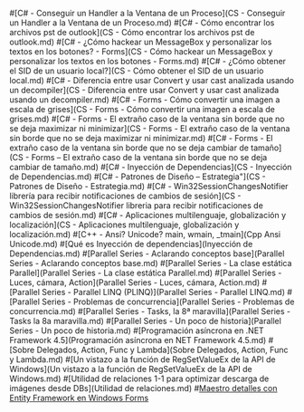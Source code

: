 #[C# - Conseguir un Handler a la Ventana de un Proceso](CS - Conseguir un Handler a la Ventana de un Proceso.md)
#[C# - Cómo encontrar los archivos pst de outlook](CS - Cómo encontrar los archivos pst de outlook.md)
#[C# - ¿Cómo hackear un MessageBox y personalizar los textos en los botones? - Forms](CS - Cómo hackear un MessageBox y personalizar los textos en los botones - Forms.md)
#[C# - ¿Cómo obtener el SID de un usuario local?](CS - Cómo obtener el SID de un usuario local.md)
#[C# - Diferencia entre usar Convert y usar cast analizada usando un decompiler](CS - Diferencia entre usar Convert y usar cast analizada usando un decompiler.md)
#[C# - Forms - Cómo convertir una imagen a escala de grises](CS - Forms - Cómo convertir una imagen a escala de grises.md)
#[C# - Forms - El extraño caso de la ventana sin borde que no se deja maximizar ni minimizar](CS - Forms - El extraño caso de la ventana sin borde que no se deja maximizar ni minimizar.md)
#[C# - Forms - El extraño caso de la ventana sin borde que no se deja cambiar de tamaño](CS - Forms – El extraño caso de la ventana sin borde que no se deja cambiar de tamaño.md)
#[C# - Inyección de Dependencias](CS - Inyección de Dependencias.md)
#[C# - Patrones de Diseño – Estrategia"](CS - Patrones de Diseño - Estrategia.md)
#[C# - Win32SessionChangesNotifier librería para recibir notificaciones de cambios de sesión](CS - Win32SessionChangesNotifier libreria para recibir notificaciones de cambios de sesión.md)
#[C# - Aplicaciones multilenguaje, globalización y localización](CS - Aplicaciones multilenguaje, globalización y localización.md)
#[C++ - Ansi? Unicode? main, wmain, _tmain](Cpp  Ansi Unicode.md)
#[Qué es Inyección de dependencias](Inyección de Dependencias.md)
#[Parallel Series -  Aclarando conceptos base](Parallel Series - Aclarando conceptos base.md)
#[Parallel Series -  La clase estática Parallel](Parallel Series - La clase estática Parallel.md)
#[Parallel Series - Luces, cámara, Action](Parallel Series - Luces, cámara, Action.md)
#[Parallel Series - Parallel LINQ (PLINQ)](Parallel Series - Parallel LINQ.md)
#[Parallel Series - Problemas de concurrencia](Parallel Series - Problemas de concurrencia.md)
#[Parallel Series - Tasks, la 8ª maravilla](Parallel Series - Tasks la 8a maravilla.md)
#[Parallel Series - Un poco de historia](Parallel Series - Un poco de historia.md)
#[Programación asíncrona en .NET Framework 4.5](Programación asíncrona en NET Framework 4.5.md)
#[Sobre Delegados, Action, Func y Lambda](Sobre Delegados, Action, Func y Lambda.md)
#[Un vistazo a la función de RegSetValueEx de la API de Windows](Un vistazo a la función de RegSetValueEx de la API de Windows.md)
#[Utilidad de relaciones 1-1 para optimizar descarga de imágenes desde DBs](Utilidad de relaciones.md)
#[Maestro detalles con Entity Framework en Windows Forms](Maestro-detalles-con-Entity-Framework.md)
